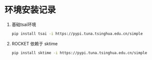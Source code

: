 # 环境安装记录

1. 基础tsai环境

    ```bash
    pip install tsai -i https://pypi.tuna.tsinghua.edu.cn/simple
    ```

2. ROCKET 依赖于 sktime

    ```bash
    pip install sktime -i https://pypi.tuna.tsinghua.edu.cn/simple
    ```
